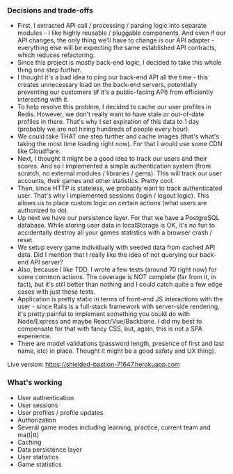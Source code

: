 ### Decisions and trade-offs
  - First, I extracted API call / processing / parsing logic into separate modules - I like highly reusable / pluggable components. And even if our API changes, the only thing we'll have to change is our API adapter - everything else will be expecting the same established API contracts, which reduces refactoring.
  - Since this project is mostly back-end logic, I decided to take this whole thing one step further.
  - I thought it's a bad idea to ping our back-end API all the time - this creates unnecessary load on the back-end servers, potentially preventing our customers (if it's a public-facing API) from efficiently interacting with it.
  - To help resolve this problem, I decided to cache our user profiles in Redis. However, we don't really want to have stale or out-of-date profiles in there. That's why I set expiration of this data to 1 day (probably we are not hiring hundreds of people every hour).
  - We could take THAT one step further and cache images (that's what's taking the most time loading right now). For that I would use some CDN like Cloudflare.
  - Next, I thought it might be a good idea to track our users and their scores. And so I implemented a simple authentication system (from scratch, no external modules / libraries / gems). This will track our user accounts, their games and other statistics. Pretty cool.
  - Then, since HTTP is stateless, we probably want to track authenticated user. That's why I implemented sessions (login / logout logic). This allows us to place custom logic on certain actions (what users are authorized to do).
  - Up next we have our persistence layer. For that we have a PostgreSQL database. While storing user data in localStorage is OK, it's no fun to accidentally destroy all your games statistics with a browser crash / reset.
  - We setup every game individually with seeded data from cached API data. Did I mention that I really like the idea of not querying our back-end API server?
  - Also, because I like TDD, I wrote a few tests (around 70 right now) for some common actions. The coverage is NOT complete (far from it, in fact), but it's still better than nothing and I could catch quite a few edge cases with just these tests.
  - Application is pretty static in terms of front-end JS interactions with the user - since Rails is a full-stack framework with server-side rendering, it's pretty painful to implement something you could do with Node/Express and maybe React/Vue/Backbone. I did my best to compensate for that with fancy CSS, but, again, this is not a SPA experience.
  - There are model validations (password length, presence of first and last name, etc) in place. Thought it might be a good safety and UX thing).

Live version: https://shielded-bastion-71647.herokuapp.com


### What's working
  - User authentication
  - User sessions
  - User profiles / profile updates
  - Authorization
  - Several game modes including learning, practice, current team and ma(t|tt)
  - Caching
  - Data persistence layer
  - User statistics
  - Game statistics